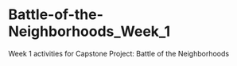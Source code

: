 # Battle-of-the-Neighborhoods_Week_1
Week 1 activities for Capstone Project: Battle of the Neighborhoods
